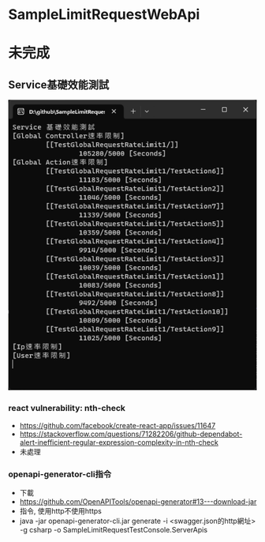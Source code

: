 # SampleLimitRequestWebApi

# 未完成

## Service基礎效能測試
![外觀](sample-test-console.png)

### react vulnerability: nth-check
* https://github.com/facebook/create-react-app/issues/11647
* https://stackoverflow.com/questions/71282206/github-dependabot-alert-inefficient-regular-expression-complexity-in-nth-check
* 未處理

### openapi-generator-cli指令
* 下載
 * https://github.com/OpenAPITools/openapi-generator#13---download-jar
* 指令, 使用http不使用https
 * java -jar openapi-generator-cli.jar generate -i <swagger.json的http網址> -g csharp -o SampleLimitRequestTestConsole.ServerApis
